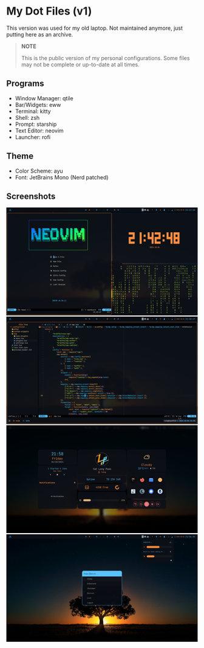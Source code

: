 # My Dot Files (v1)

This version was used for my old laptop. Not maintained anymore, just putting here as an archive.

> **NOTE**
>
> This is the public version of my personal configurations.
> Some files may not be complete or up-to-date at all times.

## Programs
- Window Manager: qtile
- Bar/Widgets: eww
- Terminal: kitty
- Shell: zsh
- Prompt: starship
- Text Editor: neovim
- Launcher: rofi

## Theme
- Color Scheme: ayu
- Font: JetBrains Mono (Nerd patched)

## Screenshots
![screenshot_0](https://github.com/ylpoonlg/dots/blob/v1/img/screenshot_0.png?raw=true)
![screenshot_1](https://github.com/ylpoonlg/dots/blob/v1/img/screenshot_1.png?raw=true)
![screenshot_2](https://github.com/ylpoonlg/dots/blob/v1/img/screenshot_2.png?raw=true)
![screenshot_3](https://github.com/ylpoonlg/dots/blob/v1/img/screenshot_3.png?raw=true)
